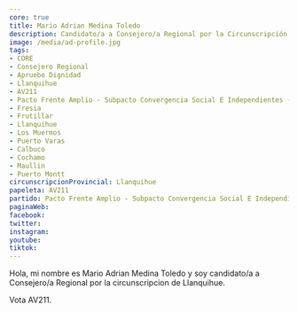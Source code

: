 ```yaml
---
core: true
title: Mario Adrian Medina Toledo
description: Candidato/a a Consejero/a Regional por la Circunscripción de Llanquihue
image: /media/ad-profile.jpg
tags:
- CORE
- Consejero Regional
- Apruebo Dignidad
- Llanquihue
- AV211
- Pacto Frente Amplio - Subpacto Convergencia Social E Independientes - Comunes
- Fresia
- Frutillar
- Llanquihue
- Los Muermos
- Puerto Varas
- Calbuco
- Cochamo
- Maullin
- Puerto Montt
circunscripcionProvincial: Llanquihue
papeleta: AV211
partido: Pacto Frente Amplio - Subpacto Convergencia Social E Independientes - Comunes
paginaWeb:
facebook:
twitter:
instagram:
youtube:
tiktok:
---
```

Hola, mi nombre es Mario Adrian Medina Toledo y soy candidato/a a Consejero/a Regional por la circunscripcion de Llanquihue.

Vota AV211.
